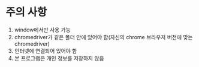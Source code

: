 # 주의 사항
1. window에서만 사용 가능
2. chromedriver가 같은 폴더 안에 있어야 함(자신의 chrome 브라우저 버전에 맞는 chromedriver)
3. 인터넷에 연결되어 있어야 함
4. 본 프로그램은 개인 정보를 저장하지 않음 
